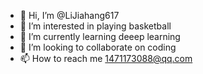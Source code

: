 - 👋 Hi, I’m @LiJiahang617
- 👀 I’m interested in playing basketball
- 🌱 I’m currently learning deeep learning
- 💞️ I’m looking to collaborate on coding
- 📫 How to reach me 1471173088@qq.com

<!---
LiJiahang617/LiJiahang617 is a ✨ special ✨ repository because its `README.md` (this file) appears on your GitHub profile.
You can click the Preview link to take a look at your changes.
--->
